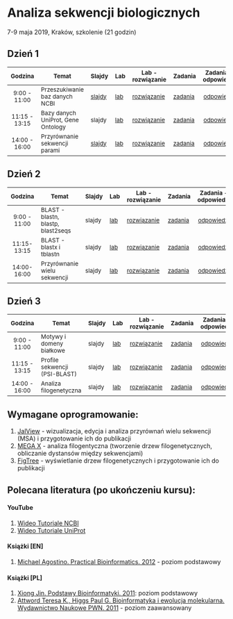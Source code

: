 # Analiza sekwencji biologicznych
7-9 maja 2019, Kraków, szkolenie (21 godzin)

## Dzień 1

| <sub>Godzina</sub> | <sub>Temat</sub> | <sub>Slajdy</sub> | <sub>Lab</sub> | <sub>Lab - rozwiązanie</sub> | <sub>Zadania</sub> | <sub>Zadania - odpowiedzi</sub> |
| :---: | --- | --- | --- | --- | --- | :---: |
| <sub>9:00 - 11:00</sub> | <sub>Przeszukiwanie baz danych NCBI</sub> | <sub>[slajdy](./day1/1-slides.md)</sub> | <sub>[lab](./day1/1-lab.md)</sub> | <sub>[rozwiązanie](./day1/1-lab.odpowiedzi.md)</sub> | <sub>[zadania](./day1/1-zadania.md)</sub> | <sub>[odpowiedzi](./day1/1-zadania.odpowiedzi.md)</sub> |
| <sub>11:15 - 13:15</sub> | <sub>Bazy danych UniProt, Gene Ontology</sub> | <sub>slajdy</sub> | <sub>[lab](./day1/2-lab.md)</sub> | <sub>[rozwiązanie](./day1/2-lab.odpowiedzi.md)</sub> | <sub>[zadania](./day1/2-zadania.md)</sub> | <sub>[odpowiedzi](./day1/2-zadania.odpowiedzi.md)</sub> |
| <sub>14:00 - 16:00</sub> | <sub>Przyrównanie sekwencji parami</sub> | <sub>[slajdy](./day1/3-slides.pdf)</sub> | <sub>[lab](./day1/3-lab.md)</sub> | <sub>[rozwiązanie](./day1/3-lab.odpowiedzi.md)</sub> | <sub>[zadania](./day1/3-zadania.md)</sub> | <sub>[odpowiedzi](./day1/3-zadania.odpowiedzi.md)</sub> |


## Dzień 2

| <sub>Godzina</sub> | <sub>Temat</sub> | <sub>Slajdy</sub> | <sub>Lab</sub> | <sub>Lab - rozwiązanie</sub> | <sub>Zadania</sub> | <sub>Zadania - odpowiedzi</sub> |
| :---: | --- | --- | --- | --- | --- | :---: |
| <sub>9:00 - 11:00</sub> | <sub>BLAST - blastn, blastp, blast2seqs</sub> | <sub>slajdy</sub> | <sub>[lab](./day2/1-lab.md)</sub> | <sub>[rozwiązanie](./day2/1-lab.odpowiedzi.md)</sub> | <sub>[zadania](./day2/1-zadania.md)</sub> | <sub>[odpowiedzi](./day2/1-zadania.odpowiedzi.md)</sub> |
| <sub>11:15-13:15</sub> | <sub>BLAST - blastx i tblastn</sub> | <sub>slajdy</sub> | <sub>[lab](./day2/2-lab.md)</sub> | <sub>[rozwiązanie](./day2/2-lab.odpowiedzi.md)</sub> | <sub>[zadania](./day2/2-zadania.md)</sub> | <sub>[odpowiedzi](./day2/2-zadania.odpowiedzi.md)</sub> |
| <sub>14:00-16:00</sub> | <sub>Przyrównanie wielu sekwencji</sub> | <sub>slajdy</sub> | <sub>[lab](./day2/3-lab.md)</sub> | <sub>[rozwiązanie](./day2/3-lab.odpowiedzi.md)</sub> | <sub>[zadania](./day2/3-zadania.md)</sub> | <sub>[odpowiedzi](./day2/3-zadania.odpowiedzi.md)</sub> |

## Dzień 3

| <sub>Godzina</sub> | <sub>Temat</sub> | <sub>Slajdy</sub> | <sub>Lab</sub> | <sub>Lab - rozwiązanie</sub> | <sub>Zadania</sub> | <sub>Zadania - odpowiedzi</sub> |
| :---: | --- | --- | --- | --- | --- | :---: |
| <sub>9:00 - 11:00</sub> | <sub>Motywy i domeny białkowe</sub> | <sub>slajdy</sub> | <sub>[lab](./day3/1-lab.md)</sub> | <sub>[rozwiązanie](./day3/1-lab.odpowiedzi.md)</sub> | <sub>[zadania](./day3/1-zadania.md)</sub> | <sub>[odpowiedzi](./day3/1-zadania.odpowiedzi.md)</sub> |
| <sub>11:15 - 13:15</sub> | <sub>Profile sekwencji (PSI-BLAST)</sub> | <sub>slajdy</sub> | <sub>[lab](./day3/2-lab.md)</sub> | <sub>[rozwiązanie](./day3/2-lab.odpowiedzi.md)</sub> | <sub>[zadania](./day3/2-zadania.md)</sub> | <sub>[odpowiedzi](./day3/2-zadania.odpowiedzi.md)</sub> |
| <sub>14:00 - 16:00</sub> | <sub>Analiza filogenetyczna</sub> | <sub>slajdy</sub> | <sub>[lab](./day3/3-lab.md)</sub> | <sub>[rozwiązanie](./day3/3-lab.odpowiedzi.md)</sub> | <sub>[zadania](./day3/3-zadania.md)</sub> | <sub>[odpowiedzi](./day3/3-zadania.odpowiedzi.md)</sub> |


## Wymagane oprogramowanie:
1. [JalView](http://www.jalview.org) - wizualizacja, edycja i analiza przyrównań wielu sekwencji (MSA) i przygotowanie ich do publikacji
2. [MEGA X](https://www.megasoftware.net) - analiza filogentyczna (tworzenie drzew filogenetycznych, obliczanie dystansów między sekwencjami)
3. [FigTree](http://tree.bio.ed.ac.uk/software/figtree/) - wyświetlanie drzew filogenetycznych i przygotowanie ich do publikacji


## Polecana literatura (po ukończeniu kursu):

#### YouTube

1. [Wideo Tutoriale NCBI](https://www.youtube.com/user/NCBINLM/videos)
2. [Wideo Tutoriale UniProt](https://www.youtube.com/user/uniprotvideos/videos)

#### Książki [EN]

1. [Michael Agostino. Practical Bioinformatics. 2012](https://www.amazon.com/Practical-Bioinformatics-Michael-Agostino-ebook/dp/B00AFKOI4O) - poziom podstawowy

#### Książki [PL]

1. [Xiong Jin. Podstawy Bioinformatyki. 2011](https://www.empik.com/podstawy-bioinformatyki-xiong-jin,prod59630017,ksiazka-p): poziom podstawowy
2. [Attword Teresa K., Higgs Paul G. Bioinformatyka i ewolucja molekularna. Wydawnictwo Naukowe PWN. 2011](https://helion.pl/ksiazki/bioinformatyka-i-ewolucja-molekularna-higgs-paul-g-attword-teresa-k,a_004s.htm#format/d) - poziom zaawansowany